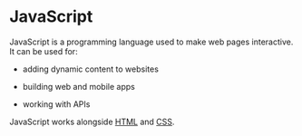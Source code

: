 # JavaScript

JavaScript is a programming language used to make web pages interactive. It can be used for:

* adding dynamic content to websites

* building web and mobile apps

* working with APIs

JavaScript works alongside [HTML](/wiki/HTML) and [CSS](/wiki/CSS).